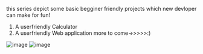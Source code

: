 this series depict some basic begginer friendly projects which new devloper can make for fun!
1) A userfriendly Calculator
2) A userfriendly Web application
more to come->>>>>:)
<img src="https://assets.leetcode.com/users/images/f614ae0c-c167-441a-a9c7-4e69d796486b_1643607149.1129124.gif" alt="image">
<img src="https://assets.leetcode.com/users/images/484bc129-f0df-4a17-8adb-47b99519ea57_1643607097.6193728.gif" alt="image">
